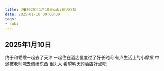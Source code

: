 ```yaml
---
title: J🕊️2025年1月10日suki日记存档
date: 2025-01-10 00:00:00
tags: 
- suki
---
```


## 2025年1月10日
终于和乖乖一起去了天津
一起住在酒店里度过了好长时间
有点生活上的小摩擦
中途被老师喊去调研东西
很头大
希望明天的酒店好点吧